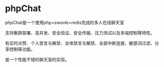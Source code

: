# phpChat

phpChat是一个使用php+swoole+redis完成的多人在线聊天室

支持集群部署、高并发、安全验证、安全传输、压力测试以及多端控制等特性。 

有实时点赞、个人禁言与解禁、全体禁言与解禁、全部中断连接、敏感词过滤、分享控制等功能。

是一个性能不错的聊天室的实现。


